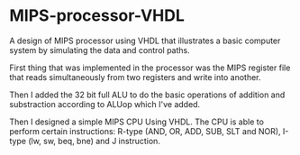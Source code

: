 # MIPS-processor-VHDL
A design of MIPS processor using VHDL that illustrates a basic computer system by simulating the data and control paths.

First thing that was implemented in the processor was the MIPS register file that reads simultaneously from two registers and write into another.

Then I added the 32 bit full ALU to do the basic operations of addition and substraction according to ALUop which I've added.

Then I designed a simple MIPS CPU Using VHDL. The CPU is able to perform certain instructions: R-type (AND, OR, ADD, SUB, SLT and NOR), I-type (lw, sw, beq, bne) and J
instruction.
